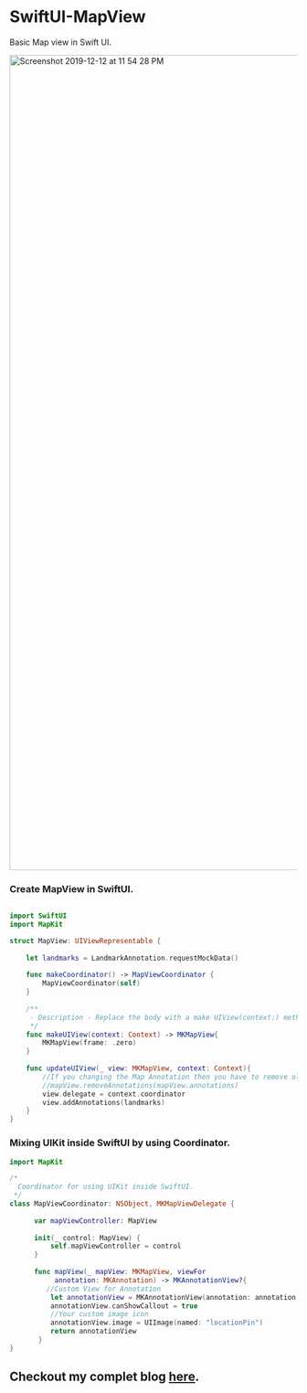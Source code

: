 # SwiftUI-MapView

Basic Map view in Swift UI.

<img width="1427" alt="Screenshot 2019-12-12 at 11 54 28 PM" src="https://user-images.githubusercontent.com/19596311/70739799-acf26a00-1d3d-11ea-8e97-bd72849f3ae8.png">


### Create MapView in SwiftUI.

```swift

import SwiftUI
import MapKit

struct MapView: UIViewRepresentable {
    
    let landmarks = LandmarkAnnotation.requestMockData()
    
    func makeCoordinator() -> MapViewCoordinator {
        MapViewCoordinator(self)
    }
    
    /**
     - Description - Replace the body with a make UIView(context:) method that creates and return an empty MKMapView
     */
    func makeUIView(context: Context) -> MKMapView{
        MKMapView(frame: .zero)
    }
    
    func updateUIView(_ view: MKMapView, context: Context){
        //If you changing the Map Annotation then you have to remove old Annotations
        //mapView.removeAnnotations(mapView.annotations)
        view.delegate = context.coordinator
        view.addAnnotations(landmarks)
    }
}
```

### Mixing UIKit inside SwiftUI by using Coordinator.

```swift
import MapKit

/*
  Coordinator for using UIKit inside SwiftUI.
 */
class MapViewCoordinator: NSObject, MKMapViewDelegate {
    
      var mapViewController: MapView
        
      init(_ control: MapView) {
          self.mapViewController = control
      }
        
      func mapView(_ mapView: MKMapView, viewFor
           annotation: MKAnnotation) -> MKAnnotationView?{
         //Custom View for Annotation
          let annotationView = MKAnnotationView(annotation: annotation, reuseIdentifier: "customView")
          annotationView.canShowCallout = true
          //Your custom image icon
          annotationView.image = UIImage(named: "locationPin")
          return annotationView
       }
}

```

## Checkout my complet blog [here](https://medium.com/flawless-app-stories/mapkit-in-swiftui-c0cc2b07c28a).
